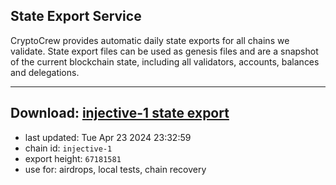 ## State Export Service
CryptoCrew provides automatic daily state exports for all chains we validate. State export files can be used as genesis files and are a snapshot of the current blockchain state, including all validators, accounts, balances and delegations.

---
**Download: [injective-1 state export](https://dl-eu2.ccvalidators.com/SERVICE/injective/injective-1_export_67181581.json)**
---

- last updated: Tue Apr 23 2024 23:32:59
- chain id: `injective-1`
- export height: `67181581`
- use for: airdrops, local tests, chain recovery
